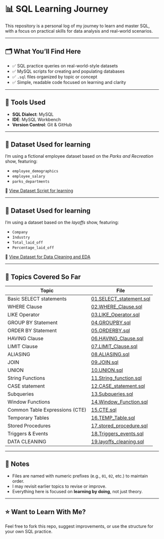 # 📊 SQL Learning Journey

This repository is a personal log of my journey to learn and master SQL, with a focus on practical skills for data analysis and real-world scenarios.

---

## 🗂️ What You’ll Find Here

- ✅ SQL practice queries on real-world-style datasets
- ✅ MySQL scripts for creating and populating databases
- ✅ `.sql` files organized by topic or concept
- ✅ Simple, readable code focused on learning and clarity

---

## 🧰 Tools Used

- **SQL Dialect**: MySQL
- **IDE**: MySQL Workbench
- **Version Control**: Git & GitHub

---

## 🧪 Dataset Used for learning

I’m using a fictional employee dataset based on the _Parks and Recreation_ show, featuring:

- `employee_demographics`
- `employee_salary`
- `parks_departments`

🔗 [View Dataset Script for learning](00.Parks_and_Rec_Create_DB.sql)

---

## 🧪 Dataset Used for learning

I’m using a dataset based on the _layoffs_ show, featuring:

- `Company`
- `Industry`
- `Total_laid_off`
- `Percentage_laid_off`

🔗 [View Dataset for Data Cleaning and EDA](CLEANING_&_EDA/layoffs.csv)

---

## 📂 Topics Covered So Far

| Topic                          | File                                                              |
| ------------------------------ | ----------------------------------------------------------------- |
| Basic SELECT statements        | [01.SELECT_statement.sql](01.SELECT_statement.sql)                |
| WHERE Clause                   | [02.WHERE_Clause.sql](02.WHERE_Clause.sql)                        |
| LIKE Operator                  | [03.LIKE_Operator.sql](03.LIKE_Operator.sql)                      |
| GROUP BY Statement             | [04.GROUPBY.sql](04.GROUPBY.sql)                                  |
| ORDER BY Statement             | [05.ORDERBY.sql](05.ORDERBY.sql)                                  |
| HAVING Clause                  | [06.HAVING_Clause.sql](06.HAVING_Clause.sql)                      |
| LIMIT Clause                   | [07.LIMIT_Clause.sql](07.LIMIT_Clause.sql)                        |
| ALIASING                       | [08.ALIASING.sql](08.ALIASING.sql)                                |
| JOIN                           | [09.JOIN.sql](09.JOIN.sql)                                        |
| UNION                          | [10.UNION.sql](10.UNION.sql)                                      |
| String Functions               | [11.String_function.sql](11.String_function.sql)                  |
| CASE statement                 | [12.CASE_statement.sql](12.CASE_statement.sql)                    |
| Subqueries                     | [13.Subqueries.sql](13.Subqueries.sql)                            |
| Window Functions               | [14.Window_Function.sql](14.Window_Function.sql)                  |
| Common Table Expressions (CTE) | [15.CTE.sql](15.CTE.sql)                                          |
| Temporary Tables               | [16.TEMP_Table.sql](16.TEMP_Table.sql)                            |
| Stored Procedures              | [17.stored_procedure.sql](17.stored_procedure.sql)                |
| Triggers & Events              | [18.Triggers_events.sql](18.Triggers_events.sql)                  |
| DATA CLEANING                  | [19.layoffs_cleaning.sql](CLEANING_&_EDA/19.layoffs_cleaning.sql) |

---

## 📌 Notes

- Files are named with numeric prefixes (e.g., `01`, `02`, etc.) to maintain order.
- I may revisit earlier topics to revise or improve.
- Everything here is focused on **learning by doing**, not just theory.

---

## ⭐️ Want to Learn With Me?

Feel free to fork this repo, suggest improvements, or use the structure for your own SQL practice.
